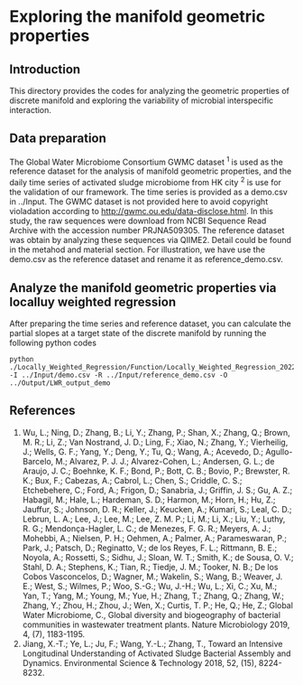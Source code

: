 # Exploring the manifold geometric properties
## Introduction
This directory provides the codes for analyzing the geometric properties of discrete manifold and exploring the variability of microbial interspecific interaction.

## Data preparation
The Global Water Microbiome Consortium GWMC dataset <sup>1</sup> is used as the reference dataset for the analysis of manifold geometric properties, and the daily time series of activated sludge microbiome from HK city <sup>2</sup> is use for the validation of our framework. The time series is provided as a demo.csv in ../Input. The GWMC dataset is not provided here to avoid copyright violadation according to http://gwmc.ou.edu/data-disclose.html. In this study, the raw sequences were download from  NCBI Sequence Read Archive with the accession number PRJNA509305. The reference dataset was obtain by analyzing these sequences via QIIME2. Detail could be found in the metahod and material section. For illustration, we have use the demo.csv as the reference dataset and rename it as reference_demo.csv.

## Analyze the manifold geometric properties via localluy weighted regression
After preparing the time series and reference dataset, you can calculate the partial slopes at a target state of the discrete manifold by running the following python codes
```
python ./Locally_Weighted_Regression/Function/Locally_Weighted_Regression_20220121_WOT1.py -I ../Input/demo.csv -R ../Input/reference_demo.csv -O ../Output/LWR_output_demo 
```

## References
1.	Wu, L.; Ning, D.; Zhang, B.; Li, Y.; Zhang, P.; Shan, X.; Zhang, Q.; Brown, M. R.; Li, Z.; Van Nostrand, J. D.; Ling, F.; Xiao, N.; Zhang, Y.; Vierheilig, J.; Wells, G. F.; Yang, Y.; Deng, Y.; Tu, Q.; Wang, A.; Acevedo, D.; Agullo-Barcelo, M.; Alvarez, P. J. J.; Alvarez-Cohen, L.; Andersen, G. L.; de Araujo, J. C.; Boehnke, K. F.; Bond, P.; Bott, C. B.; Bovio, P.; Brewster, R. K.; Bux, F.; Cabezas, A.; Cabrol, L.; Chen, S.; Criddle, C. S.; Etchebehere, C.; Ford, A.; Frigon, D.; Sanabria, J.; Griffin, J. S.; Gu, A. Z.; Habagil, M.; Hale, L.; Hardeman, S. D.; Harmon, M.; Horn, H.; Hu, Z.; Jauffur, S.; Johnson, D. R.; Keller, J.; Keucken, A.; Kumari, S.; Leal, C. D.; Lebrun, L. A.; Lee, J.; Lee, M.; Lee, Z. M. P.; Li, M.; Li, X.; Liu, Y.; Luthy, R. G.; Mendonça-Hagler, L. C.; de Menezes, F. G. R.; Meyers, A. J.; Mohebbi, A.; Nielsen, P. H.; Oehmen, A.; Palmer, A.; Parameswaran, P.; Park, J.; Patsch, D.; Reginatto, V.; de los Reyes, F. L.; Rittmann, B. E.; Noyola, A.; Rossetti, S.; Sidhu, J.; Sloan, W. T.; Smith, K.; de Sousa, O. V.; Stahl, D. A.; Stephens, K.; Tian, R.; Tiedje, J. M.; Tooker, N. B.; De los Cobos Vasconcelos, D.; Wagner, M.; Wakelin, S.; Wang, B.; Weaver, J. E.; West, S.; Wilmes, P.; Woo, S.-G.; Wu, J.-H.; Wu, L.; Xi, C.; Xu, M.; Yan, T.; Yang, M.; Young, M.; Yue, H.; Zhang, T.; Zhang, Q.; Zhang, W.; Zhang, Y.; Zhou, H.; Zhou, J.; Wen, X.; Curtis, T. P.; He, Q.; He, Z.; Global Water Microbiome, C., Global diversity and biogeography of bacterial communities in wastewater treatment plants. Nature Microbiology 2019, 4, (7), 1183-1195.
2.	Jiang, X.-T.; Ye, L.; Ju, F.; Wang, Y.-L.; Zhang, T., Toward an Intensive Longitudinal Understanding of Activated Sludge Bacterial Assembly and Dynamics. Environmental Science & Technology 2018, 52, (15), 8224-8232.

